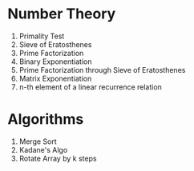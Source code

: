 
# Number Theory
1. Primality Test
2. Sieve of Eratosthenes
3. Prime Factorization
4. Binary Exponentiation
5. Prime Factorization through Sieve of Eratosthenes
6. Matrix Exponentiation
7. n-th element of a linear recurrence relation

# Algorithms
1. Merge Sort
2. Kadane's Algo
3. Rotate Array by k steps